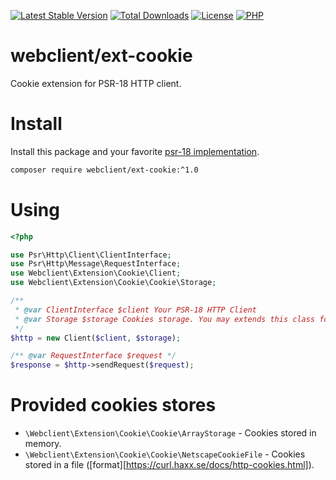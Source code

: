 [![Latest Stable Version](https://img.shields.io/packagist/v/webclient/ext-cookie.svg?style=flat-square)](https://packagist.org/packages/webclient/ext-cookie)
[![Total Downloads](https://img.shields.io/packagist/dt/webclient/ext-cookie.svg?style=flat-square)](https://packagist.org/packages/webclient/ext-cookie/stats)
[![License](https://img.shields.io/packagist/l/webclient/ext-cookie.svg?style=flat-square)](https://github.com/phpwebclient/ext-cookie/blob/master/LICENSE)
[![PHP](https://img.shields.io/packagist/php-v/webclient/ext-cookie.svg?style=flat-square)](https://php.net)

# webclient/ext-cookie

Cookie extension for PSR-18 HTTP client. 

# Install

Install this package and your favorite [psr-18 implementation](https://packagist.org/providers/psr/http-client-implementation).

```bash
composer require webclient/ext-cookie:^1.0
```

# Using

```php
<?php

use Psr\Http\Client\ClientInterface;
use Psr\Http\Message\RequestInterface;
use Webclient\Extension\Cookie\Client;
use Webclient\Extension\Cookie\Cookie\Storage;

/** 
 * @var ClientInterface $client Your PSR-18 HTTP Client
 * @var Storage $storage Cookies storage. You may extends this class for implements your storage
 */
$http = new Client($client, $storage);

/** @var RequestInterface $request */
$response = $http->sendRequest($request);
```

# Provided cookies stores

* `\Webclient\Extension\Cookie\Cookie\ArrayStorage` - Cookies stored in memory.  
* `\Webclient\Extension\Cookie\Cookie\NetscapeCookieFile` - Cookies stored in a file ([format][https://curl.haxx.se/docs/http-cookies.html]).  